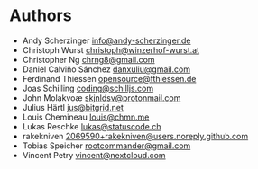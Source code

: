<!--
  - SPDX-FileCopyrightText: 2024 Nextcloud GmbH and Nextcloud contributors
  - SPDX-License-Identifier: AGPL-3.0-or-later
-->
# Authors

- Andy Scherzinger <info@andy-scherzinger.de>
- Christoph Wurst <christoph@winzerhof-wurst.at>
- Christopher Ng <chrng8@gmail.com>
- Daniel Calviño Sánchez <danxuliu@gmail.com>
- Ferdinand Thiessen <opensource@fthiessen.de>
- Joas Schilling <coding@schilljs.com>
- John Molakvoæ <skjnldsv@protonmail.com>
- Julius Härtl <jus@bitgrid.net>
- Louis Chemineau <louis@chmn.me>
- Lukas Reschke <lukas@statuscode.ch>
- rakekniven <2069590+rakekniven@users.noreply.github.com>
- Tobias Speicher <rootcommander@gmail.com>
- Vincent Petry <vincent@nextcloud.com>
